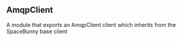 <a name="module_AmqpClient"></a>

## AmqpClient
A module that exports an AmqpClient client
which inherits from the SpaceBunny base client

